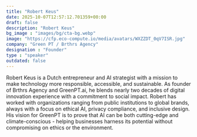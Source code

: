 ```yaml
---
title: "Robert Keus"
date: 2025-10-07T12:57:12.701359+00:00
draft: false
description: "Robert Keus"
bg_image : "images/bg/cta-bg.webp"
image: "https://cfp.eco-compute.io/media/avatars/WXZZDT_0qV7ISR.jpg"
company: "Green PT / Brthrs Agency"
designation : "Founder"
type : "speaker"
outdated: false
---
```


Robert Keus is a Dutch entrepreneur and AI strategist with a mission to make technology more
responsible, accessible, and sustainable. As founder of Brthrs Agency and GreenPT.ai, he
blends nearly two decades of digital innovation experience with a commitment to social impact.
Robert has worked with organizations ranging from public institutions to global brands, always
with a focus on ethical AI, privacy compliance, and inclusive design. His vision for GreenPT is to
prove that AI can be both cutting-edge and climate-conscious - helping businesses harness its
potential without compromising on ethics or the environment.
